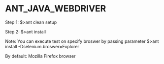 ANT_JAVA_WEBDRIVER
==================
Step 1: 
$>ant clean setup

Step 2:
$>ant install

Note: You can execute test on specify broswer by passing parameter
$>ant install -Dselenium.broswer=Explorer

By default: Mozilla Firefox browser
